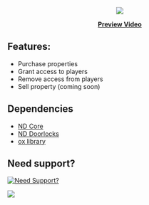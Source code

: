 <p align="center">
  <img src="https://user-images.githubusercontent.com/86536434/195198946-8c2e6bcf-523c-4751-8d70-fa800861ccf4.png" />
</p>
<p align='center'><b><a href="https://youtu.be/qR8pZ-Xw98I">Preview Video</a></b>

## Features:
* Purchase properties
* Grant access to players
* Remove access from players
* Sell property (coming soon)

## Dependencies
* [ND Core](https://github.com/ND-Framework/ND_Core)
* [ND Doorlocks](https://github.com/ND-Framework/ND_Doorlocks)
* [ox library](https://github.com/overextended/ox_lib/releases)

## Need support?
[![Need Support?](https://user-images.githubusercontent.com/86536434/147299047-73691b78-2690-4786-b58b-27d24e48a0d2.png)](https://discord.gg/Z9Mxu72zZ6)

<a href="https://youtu.be/qR8pZ-Xw98I"><img src="https://user-images.githubusercontent.com/86536434/195199592-9a6d8366-9820-4684-a1fb-c44c823db0e6.png" /></a>
